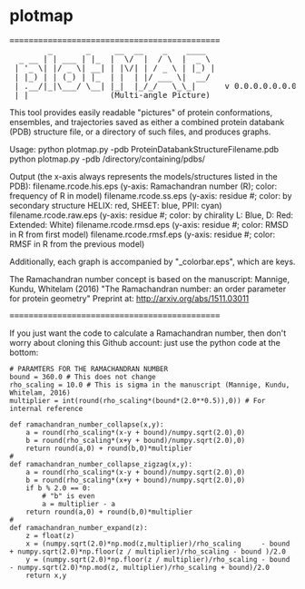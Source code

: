 # plotmap
<pre>
============================================
        _       _     __  __    _    ____  
  _ __ | | ___ | |_  |  \/  |  / \  |  _ \ 
 | '_ \| |/ _ \| __| | |\/| | / _ \ | |_) |
 | |_) | | (_) | |_  | |  | |/ ___ \|  __/ 
 | .__/|_|\___/ \__| |_|  |_/_/   \_\_|      v 0.0.0.0.0.0.0...
 |_|                 (Multi-angle Picture)
</pre>
This tool provides easily readable "pictures" of protein conformations, 
ensembles, and trajectories saved as either a combined protein databank 
(PDB) structure file, or a directory of such files, and produces graphs.

Usage:
python plotmap.py -pdb ProteinDatabankStructureFilename.pdb
python plotmap.py -pdb /directory/containing/pdbs/

Output (the x-axis always represents the models/structures listed in the PDB):
filename.rcode.his.eps  (y-axis: Ramachandran number (R); color: frequency of R in model)
filename.rcode.ss.eps   (y-axis: residue #; color: by secondary structure HELIX: red, SHEET: blue, PPII: cyan)
filename.rcode.raw.eps  (y-axis: residue #; color: by chirality L: Blue, D: Red: Extended: White)
filename.rcode.rmsd.eps (y-axis: residue #; color: RMSD in R from first model)
filename.rcode.rmsf.eps (y-axis: residue #; color: RMSF in R from the previous model)

Additionally, each graph is accompanied by "_colorbar.eps", which are keys.

The Ramachandran number concept is based on the manuscript:
Mannige, Kundu, Whitelam (2016) "The Ramachandran number: an order parameter for protein geometry" 
Preprint at: http://arxiv.org/abs/1511.03011

<pre>
============================================
</pre>

If you just want the code to calculate a Ramachandran number, then don't worry about cloning this Github account: just use the python code at the bottom:

```
# PARAMTERS FOR THE RAMACHANDRAN NUMBER
bound = 360.0 # This does not change
rho_scaling = 10.0 # This is sigma in the manuscript (Mannige, Kundu, Whitelam, 2016)
multiplier = int(round(rho_scaling*(bound*(2.0**0.5)),0)) # For internal reference

def ramachandran_number_collapse(x,y):
	a = round(rho_scaling*(x-y + bound)/numpy.sqrt(2.0),0)
	b = round(rho_scaling*(x+y + bound)/numpy.sqrt(2.0),0)
	return round(a,0) + round(b,0)*multiplier
#
def ramachandran_number_collapse_zigzag(x,y):
	a = round(rho_scaling*(x-y + bound)/numpy.sqrt(2.0),0)
	b = round(rho_scaling*(x+y + bound)/numpy.sqrt(2.0),0)
	if b % 2.0 == 0:
		# "b" is even
		a = multiplier - a
	return round(a,0) + round(b,0)*multiplier
#
def ramachandran_number_expand(z):
	z = float(z)
	x = (numpy.sqrt(2.0)*np.mod(z,multiplier)/rho_scaling     - bound + numpy.sqrt(2.0)*np.floor(z / multiplier)/rho_scaling - bound )/2.0
	y = (numpy.sqrt(2.0)*np.floor(z / multiplier)/rho_scaling - bound - numpy.sqrt(2.0)*np.mod(z, multiplier)/rho_scaling + bound)/2.0
	return x,y
```



